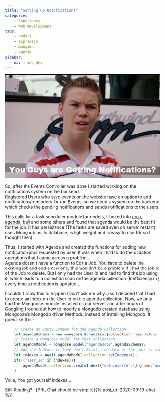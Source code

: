 ```yaml
---
title: "Setting Up Notifications"
categories:
    - Experience
    - Web Development
tags:
    - nodejs
    - expressjs
    - mongodb
    - agenda
sidebar:
    nav : web_dev
---
```


![Notif meme](../assets/images/gettingnot.png)

So, after the Events Controller was done I started working on the notifications system on the backend.  
Registered Users who save events on the website have an option to add notifications/reminders for the Events, so we need a system on the backend which checks the pending notifications and sends notifications to the users.  

This calls for a task scheduler module for nodejs, I looked into [cron](https://github.com/node-cron/node-cron#readme), [agenda](https://github.com/agenda/agenda#readme), [bull](https://github.com/OptimalBits/bull#readme) and some others and found that agenda would be the best fit for the job. It has persistence (The tasks are saved even on server restart), uses Mongodb as its database, is lightweight and is easy to use (Or so I thought then).

Thus, I started with Agenda and created the functions for adding new notification jobs requested by user. It was when I had to do the updation operations that I came across a problem...  
Agenda doesn't have a function to Edit a Job. You have to delete the existing job and add a new one, this wouldn't be a problem if I had the job id of the Job to delete. But I only had the User Id and had to find the job using it, which leads to a collection scan on the agenda collection (Inefficiency++) every time a notification is updated...  

I couldn't allow this to happen (Don't ask me why..) so I decided that I had to create an Index on the User Id on the agenda collection.
Now, we only had the Mongoose module installed on our server and after hours of Googling I found out how to modify a Mongodb created database using Mongoose's Mongodb driver Methods, instead of installing Mongodb. It goes like this -
```javascript
    // Create an Empty Schema for the Agenda Collection
    let agendaSchema = new mongoose.Schema({},{collection:'agendaJobs', strict:false});
    // Create a Mongoose model for that collection
    let agendaModel = mongoose.model('agendaJobs',agendaSchema);
    // Add the Indexes if they don't Exist, the data of the jobs is stored in a data field by Agenda
    let indexes = await agendaModel.collection.getIndexes();
    if(!('user_Id' in indexes)){
        agendaModel.collection.createIndex({"data.userId":1},{name:'user_Id',sparse:'true'});
    }
```
Voila, You got yourself indexes...  

Still Reading? : [Pfft, Chat should be simple]({% post_url 2020-09-19-chat %})